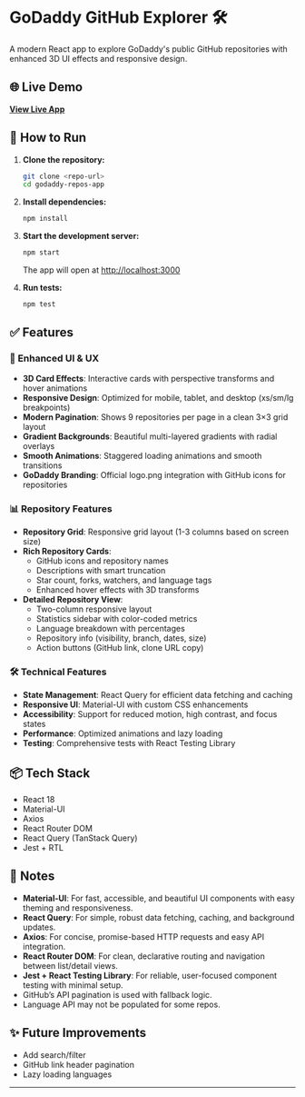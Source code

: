 # GoDaddy GitHub Explorer 🛠

A modern React app to explore GoDaddy's public GitHub repositories with enhanced 3D UI effects and responsive design.

## 🌐 Live Demo

**[View Live App](https://krishan-godaddy-repos-app.onrender.com/)**

## 🚀 How to Run

1. **Clone the repository:**
   ```bash
   git clone <repo-url>
   cd godaddy-repos-app
   ```
2. **Install dependencies:**
   ```bash
   npm install
   ```
3. **Start the development server:**
   ```bash
   npm start
   ```
   The app will open at [http://localhost:3000](http://localhost:3000)

4. **Run tests:**
   ```bash
   npm test
   ```

## ✅ Features

### 🎨 Enhanced UI & UX
- **3D Card Effects**: Interactive cards with perspective transforms and hover animations
- **Responsive Design**: Optimized for mobile, tablet, and desktop (xs/sm/lg breakpoints)
- **Modern Pagination**: Shows 9 repositories per page in a clean 3×3 grid layout
- **Gradient Backgrounds**: Beautiful multi-layered gradients with radial overlays
- **Smooth Animations**: Staggered loading animations and smooth transitions
- **GoDaddy Branding**: Official logo.png integration with GitHub icons for repositories

### 📊 Repository Features
- **Repository Grid**: Responsive grid layout (1-3 columns based on screen size)
- **Rich Repository Cards**:
  - GitHub icons and repository names
  - Descriptions with smart truncation
  - Star count, forks, watchers, and language tags
  - Enhanced hover effects with 3D transforms
- **Detailed Repository View**:
  - Two-column responsive layout
  - Statistics sidebar with color-coded metrics
  - Language breakdown with percentages
  - Repository info (visibility, branch, dates, size)
  - Action buttons (GitHub link, clone URL copy)

### 🛠 Technical Features
- **State Management**: React Query for efficient data fetching and caching
- **Responsive UI**: Material-UI with custom CSS enhancements
- **Accessibility**: Support for reduced motion, high contrast, and focus states
- **Performance**: Optimized animations and lazy loading
- **Testing**: Comprehensive tests with React Testing Library

## 📦 Tech Stack
- React 18
- Material-UI
- Axios
- React Router DOM
- React Query (TanStack Query)
- Jest + RTL

## 📌 Notes
- **Material-UI**: For fast, accessible, and beautiful UI components with easy theming and responsiveness.
- **React Query**: For simple, robust data fetching, caching, and background updates.
- **Axios**: For concise, promise-based HTTP requests and easy API integration.
- **React Router DOM**: For clean, declarative routing and navigation between list/detail views.
- **Jest + React Testing Library**: For reliable, user-focused component testing with minimal setup.
- GitHub’s API pagination is used with fallback logic.
- Language API may not be populated for some repos.

## ✨ Future Improvements
- Add search/filter
- GitHub link header pagination
- Lazy loading languages

---
